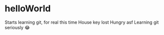 # helloWorld
Starts learning git, for real this time 
House key lost 
Hungry asf 
Learning git seriously 😂

